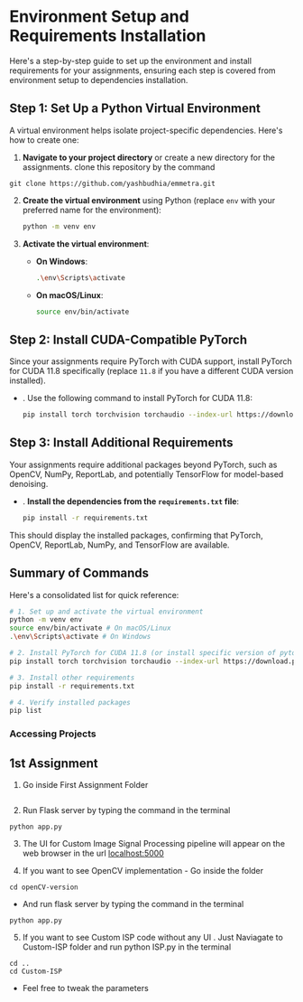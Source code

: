 # Environment Setup and Requirements Installation

Here's a step-by-step guide to set up the environment and install requirements for your assignments, ensuring each step is covered from environment setup to dependencies installation.

## Step 1: Set Up a Python Virtual Environment

A virtual environment helps isolate project-specific dependencies. Here's how to create one:

1. **Navigate to your project directory** or create a new directory for the assignments. clone this repository by the command

```
git clone https://github.com/yashbudhia/emmetra.git
```

2. **Create the virtual environment** using Python (replace `env` with your preferred name for the environment):

   ```bash
   python -m venv env
   ```

3. **Activate the virtual environment**:

   - **On Windows**:

     ```bash
     .\env\Scripts\activate
     ```

   - **On macOS/Linux**:

     ```bash
     source env/bin/activate
     ```

## Step 2: Install CUDA-Compatible PyTorch

Since your assignments require PyTorch with CUDA support, install PyTorch for CUDA 11.8 specifically (replace `11.8` if you have a different CUDA version installed).

- . Use the following command to install PyTorch for CUDA 11.8:

  ```bash
  pip install torch torchvision torchaudio --index-url https://download.pytorch.org/whl/cu118
  ```

## Step 3: Install Additional Requirements

Your assignments require additional packages beyond PyTorch, such as OpenCV, NumPy, ReportLab, and potentially TensorFlow for model-based denoising.

- . **Install the dependencies from the `requirements.txt` file**:

  ```bash
  pip install -r requirements.txt
  ```

This should display the installed packages, confirming that PyTorch, OpenCV, ReportLab, NumPy, and TensorFlow are available.

## Summary of Commands

Here's a consolidated list for quick reference:

```bash
# 1. Set up and activate the virtual environment
python -m venv env
source env/bin/activate # On macOS/Linux
.\env\Scripts\activate # On Windows

# 2. Install PyTorch for CUDA 11.8 (or install specific version of pytorch for your version of cuda)
pip install torch torchvision torchaudio --index-url https://download.pytorch.org/whl/cu118

# 3. Install other requirements
pip install -r requirements.txt

# 4. Verify installed packages
pip list
```

### Accessing Projects

## 1st Assignment

1. Go inside First Assignment Folder

```cd 1st-assignment

```

2. Run Flask server by typing the command in the terminal

```
python app.py
```

3. The UI for Custom Image Signal Processing pipeline will appear on the web browser in the url [localhost:5000](http://127.0.0.1:5000)

4. If you want to see OpenCV implementation - Go inside the folder

```
cd openCV-version
```

- And run flask server by typing the command in the terminal

```
python app.py
```

5. If you want to see Custom ISP code without any UI . Just Naviagate to Custom-ISP folder and run python ISP.py in the terminal

```
cd ..
cd Custom-ISP
```

- Feel free to tweak the parameters
